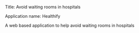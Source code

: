 Title: Avoid waiting rooms in hospitals

Application name: Healthify

A web based application to help avoid waiting rooms in hospitals


